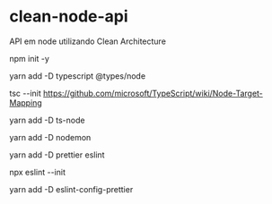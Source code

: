 # clean-node-api

API em node utilizando Clean Architecture

npm init -y

yarn add -D typescript @types/node

tsc --init
https://github.com/microsoft/TypeScript/wiki/Node-Target-Mapping

yarn add -D ts-node

yarn add -D nodemon

yarn add -D prettier eslint

npx eslint --init

yarn add -D eslint-config-prettier
